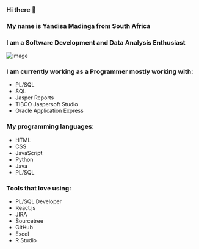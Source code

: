 ### Hi there 👋

<!--
**SbuYandisa/SbuYandisa** is a ✨ _special_ ✨ repository because its `README.md` (this file) appears on your GitHub profile.

Here are some ideas to get you started:

- 🔭 I’m currently working on ...
- 🌱 I’m currently learning ...
- 👯 I’m looking to collaborate on ...
- 🤔 I’m looking for help with ...
- 💬 Ask me about ...
- 📫 How to reach me: ...
- 😄 Pronouns: ...
- ⚡ Fun fact: ...
-->

### My name is Yandisa Madinga from South Africa


### I am a Software Development and Data Analysis Enthusiast
![image](https://user-images.githubusercontent.com/53038571/208651187-d29a3289-0f92-46db-a3f8-98f43648f1f6.png)
### I am currently working as a Programmer mostly working with:
-  PL/SQL
-  SQL
-  Jasper Reports
-  TIBCO Jaspersoft Studio
-  Oracle Application Express
### My programming languages:
- HTML
- CSS
- JavaScript
- Python
- Java
- PL/SQL

### Tools that love using:
- PL/SQL Developer
- React.js
- JIRA
- Sourcetree
- GitHub
- Excel
- R Studio

  

